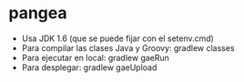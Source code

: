 pangea
======

* Usa JDK 1.6 (que se puede fijar con el setenv.cmd)
* Para compilar las clases Java y Groovy: gradlew classes
* Para ejecutar en local: gradlew gaeRun
* Para desplegar: gradlew gaeUpload